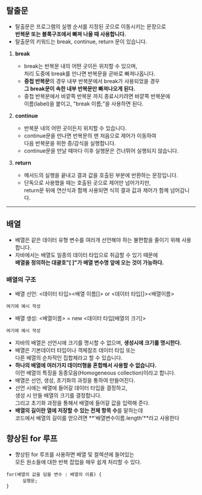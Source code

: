 ## **탈출문**
- 탈출문은 프로그램의 실행 순서를 지정된 곳으로 이동시키는 문장으로   
**반복문 또는 블록구조에서 빠져 나올 때 사용합니다.**
- 탈출문의 키워드는 break, continue, return 문이 있습니다.

1. **break**
    - break는 반복문 내의 어떤 곳이든 위치할 수 있으며,   
    처리 도중에 break를 만나면 반복문을 곧바로 빠져나옵니다.
    - **중첩 반복문**의 경우 내부 반복문에서 break가 사용되었을 경우   
    **그 break문이 속한 내부 반복문만 빠져나오게 된다.**
    - 중첩 반복문에서 바깥쪽 반복문 까지 종료시키려면 바깥쪽 반복문에   
    이름(label)을 붙이고, "break 이름;"을 사용하면 된다.

2. **continue**
    - 반복문 내의 어떤 곳이든지 위치할 수 있습니다.
    - continue문을 만나면 반복문의 맨 처음으로 제어가 이동하여   
    다음 반복문을 위한 증/감식을 실행합니다.
    - continue문을 만날 때마다 이후 실행문은 건너뛰어 실행되지 않습니다.

3. **return**
    - 메서드의 실행을 끝내고 결과 값을 호출된 부분에 반환하는 문장입니다.
    - 단독으로 사용했을 때는 호출된 곳으로 제어만 넘어가지만,   
    return문 뒤에 연산식과 함께 사용되면 식의 결과 값과 제어가 함께 넘어갑니다.
***
## **배열**
- 배열은 같은 데이터 유형 변수를 여러개 선언해야 하는 불편함을 줄이기 위해 사용합니다.
- 자바에서는 배열도 일종의 데이터 타입으로 취급할 수 있기 때문에   
**배열을 정의하는 대괄호"[ ]"가 배열 변수명 앞에 오는 것이 가능하다.**
### 배열의 구조
- 배열 선언: <데이터 타입><배열 이름[]> or <데이터 타입[]><배열이름>
```
여기에 예시 작성
```
- 배열 생성: <배열이름> = new <데이터 타입[배열의 크기]>
```
여기에 예시 작성
```
- 자바의 배열은 선언시에 크기를 명시할 수 없으며, **생성시에 크기를 명시한다.**
- 배열은 기본데이터 타입이나 객체참조 데이터 타입 또는   
다른 배열의 순차적인 집합체라고 할 수 있습니다.
- **하나의 배열에 여러가지 데이터형을 혼합해서 사용할 수 없습니다.**   
이런 배열의 특징을 동종모음(Homogeneous collection)이라고 합니다.
- 배열은 선언, 생성, 초기화의 과정을 통하여 만들어진다.
- 선언 시에는 배열에 들어갈 데이터 타입을 결정하고,    
생성 시 만들 배열의 크기를 결정합니다.    
그리고 초기화 과정을 통해서 배열에 들어갈 값을 입력해 준다.
- **배열의 길이란 열에 저장할 수 있는 전체 항목 수**를 말하는데   
코드에서 배열의 길이를 얻으려면 **'배열변수이름.length'**라고 사용한다

## 향상된 for 루프
- 향상된 for 루프를 사용하면 배열 및 컬렉션에 들어있는   
모든 원소들에 대한 반복 잡업을 매우 쉽게 처리할 수 있다.
```
for(배열의 값을 담을 변수 : 배열의 이름) {
      실행문;
}
```





